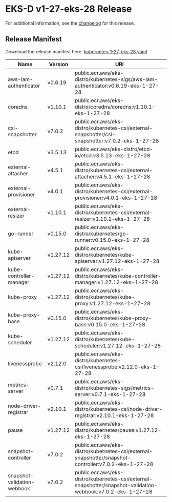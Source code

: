 # EKS-D v1-27-eks-28 Release

For additional information, see the [changelog](CHANGELOG-v1-27-eks-28.md) for this release.

## Release Manifest

Download the release manifest here: [kubernetes-1-27-eks-28.yaml](https://distro.eks.amazonaws.com/kubernetes-1-27/kubernetes-1-27-eks-28.yaml)

| Name | Version | URI |
|------|---------|-----|
| aws-iam-authenticator | v0.6.19 | public.ecr.aws/eks-distro/kubernetes-sigs/aws-iam-authenticator:v0.6.19-eks-1-27-28 |
| coredns | v1.10.1 | public.ecr.aws/eks-distro/coredns/coredns:v1.10.1-eks-1-27-28 |
| csi-snapshotter | v7.0.2 | public.ecr.aws/eks-distro/kubernetes-csi/external-snapshotter/csi-snapshotter:v7.0.2-eks-1-27-28 |
| etcd | v3.5.13 | public.ecr.aws/eks-distro/etcd-io/etcd:v3.5.13-eks-1-27-28 |
| external-attacher | v4.5.1 | public.ecr.aws/eks-distro/kubernetes-csi/external-attacher:v4.5.1-eks-1-27-28 |
| external-provisioner | v4.0.1 | public.ecr.aws/eks-distro/kubernetes-csi/external-provisioner:v4.0.1-eks-1-27-28 |
| external-resizer | v1.10.1 | public.ecr.aws/eks-distro/kubernetes-csi/external-resizer:v1.10.1-eks-1-27-28 |
| go-runner | v0.15.0 | public.ecr.aws/eks-distro/kubernetes/go-runner:v0.15.0-eks-1-27-28 |
| kube-apiserver | v1.27.12 | public.ecr.aws/eks-distro/kubernetes/kube-apiserver:v1.27.12-eks-1-27-28 |
| kube-controller-manager | v1.27.12 | public.ecr.aws/eks-distro/kubernetes/kube-controller-manager:v1.27.12-eks-1-27-28 |
| kube-proxy | v1.27.12 | public.ecr.aws/eks-distro/kubernetes/kube-proxy:v1.27.12-eks-1-27-28 |
| kube-proxy-base | v0.15.0 | public.ecr.aws/eks-distro/kubernetes/kube-proxy-base:v0.15.0-eks-1-27-28 |
| kube-scheduler | v1.27.12 | public.ecr.aws/eks-distro/kubernetes/kube-scheduler:v1.27.12-eks-1-27-28 |
| livenessprobe | v2.12.0 | public.ecr.aws/eks-distro/kubernetes-csi/livenessprobe:v2.12.0-eks-1-27-28 |
| metrics-server | v0.7.1 | public.ecr.aws/eks-distro/kubernetes-sigs/metrics-server:v0.7.1-eks-1-27-28 |
| node-driver-registrar | v2.10.1 | public.ecr.aws/eks-distro/kubernetes-csi/node-driver-registrar:v2.10.1-eks-1-27-28 |
| pause | v1.27.12 | public.ecr.aws/eks-distro/kubernetes/pause:v1.27.12-eks-1-27-28 |
| snapshot-controller | v7.0.2 | public.ecr.aws/eks-distro/kubernetes-csi/external-snapshotter/snapshot-controller:v7.0.2-eks-1-27-28 |
| snapshot-validation-webhook | v7.0.2 | public.ecr.aws/eks-distro/kubernetes-csi/external-snapshotter/snapshot-validation-webhook:v7.0.2-eks-1-27-28 |

